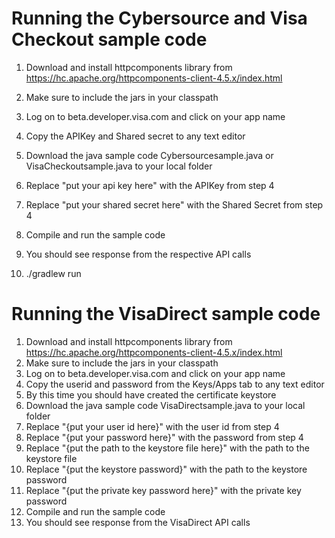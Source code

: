 Running the Cybersource and Visa Checkout sample code
===================================================== 
1. Download and install httpcomponents library from https://hc.apache.org/httpcomponents-client-4.5.x/index.html
2. Make sure to include the jars in your classpath
3. Log on to beta.developer.visa.com and click on your app name
4. Copy the APIKey and Shared secret to any text editor
5. Download the java sample code Cybersourcesample.java or VisaCheckoutsample.java to your local folder
6. Replace "put your api key here" with the APIKey from step 4
7. Replace "put your shared secret here" with the Shared Secret from step 4
8. Compile and run the sample code
9. You should see response from the respective API calls

1. ./gradlew run



Running the VisaDirect sample code
===================================================== 
1. Download and install httpcomponents library from https://hc.apache.org/httpcomponents-client-4.5.x/index.html
2. Make sure to include the jars in your classpath
3. Log on to beta.developer.visa.com and click on your app name
4. Copy the userid and password from the Keys/Apps tab to any text editor
5. By this time you should have created the certificate keystore
6. Download the java sample code VisaDirectsample.java to your local folder
7. Replace "{put your user id here}" with the user id from step 4
7. Replace "{put your password here}" with the password from step 4
8. Replace "{put the path to the keystore file here}" with the path to the keystore file
9. Replace "{put the keystore password}" with the path to the keystore password
10. Replace "{put the private key password here}" with the private key password
11. Compile and run the sample code
12. You should see response from the VisaDirect API calls
